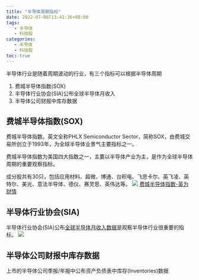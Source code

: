 ```yaml
---
title: "半导体周期指标"
date: 2022-07-08T13:41:36+08:00
tags:
   - 半导体 
   - 科技股
categories:
   - 半导体 
   - 科技股
toc: true
---
```


半导体行业是随着周期波动的行业，有三个指标可以根据半导体周期   
1. 费城半导体指数(SOX)
2. 半导体行业协会(SIA)公布全球半导体月收入
3. 半导体公司财报中库存数据

## 费城半导体指数(SOX)
费城半导体指数。英文全称PHLX Semiconductor Sector，简称SOX，由费城交易所创立于1993年，为全球半导体业景气主要指标之一。

费城半导体指数为美国四大指数之一，主要以半导体产业为主，是作为全球半导体周期的重要观察指标。

成分股共有30只，包括应用材料、超微、博通、台积电、飞思卡尔、英飞凌、英特尔、美光、意法半导体、德仪、赛灵思、英伟达等。
![](./01.jpg)
[费城半导体指数-英为财情](https://cn.investing.com/indices/phlx-semiconductor-candlestick)

## 半导体行业协会(SIA)
半导体行业协会(SIA)公布[全球半导体月收入数据](https://www.semiconductors.org/news-events/latest-news/)是观察半导体行业很重要的指标。
![](./02.png)

## 半导体公司财报中库存数据
上市的半导体公司季报/年报中公布资产负债表中库存(Inventories)数据

